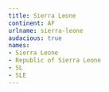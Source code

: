 ```yaml
---
title: Sierra Leone
continent: AF
urlname: sierra-leone
audacious: true
names:
- Sierra Leone
- Republic of Sierra Leone
- SL
- SLE
---
```


